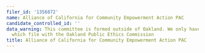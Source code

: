 ```yaml
---
filer_id: '1356872'
name: Alliance of California for Community Empowerment Action PAC
candidate_controlled_id: ''
data_warning: This committee is formed outside of Oakland. We only have data on committees
  which file with the Oakland Public Ethics Commission
title: Alliance of California for Community Empowerment Action PAC
---
```


